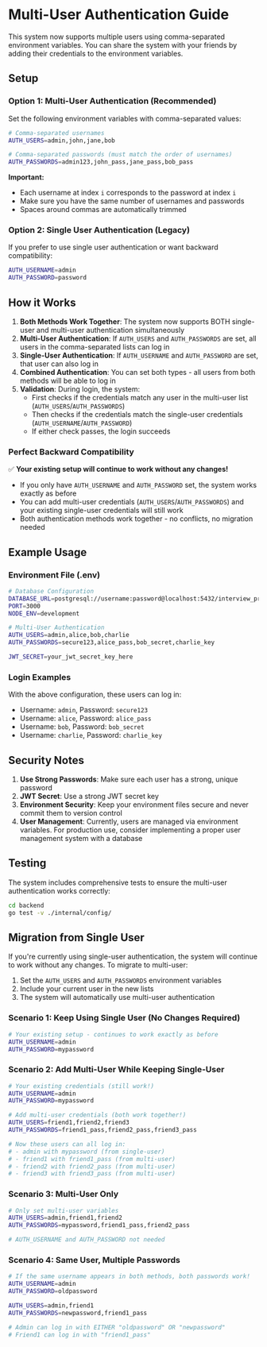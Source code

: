 # Multi-User Authentication Guide

This system now supports multiple users using comma-separated environment variables. You can share the system with your friends by adding their credentials to the environment variables.

## Setup

### Option 1: Multi-User Authentication (Recommended)

Set the following environment variables with comma-separated values:

```bash
# Comma-separated usernames
AUTH_USERS=admin,john,jane,bob

# Comma-separated passwords (must match the order of usernames)
AUTH_PASSWORDS=admin123,john_pass,jane_pass,bob_pass
```

**Important:** 
- Each username at index `i` corresponds to the password at index `i`
- Make sure you have the same number of usernames and passwords
- Spaces around commas are automatically trimmed

### Option 2: Single User Authentication (Legacy)

If you prefer to use single user authentication or want backward compatibility:

```bash
AUTH_USERNAME=admin
AUTH_PASSWORD=password
```

## How it Works

1. **Both Methods Work Together**: The system now supports BOTH single-user and multi-user authentication simultaneously
2. **Multi-User Authentication**: If `AUTH_USERS` and `AUTH_PASSWORDS` are set, all users in the comma-separated lists can log in
3. **Single-User Authentication**: If `AUTH_USERNAME` and `AUTH_PASSWORD` are set, that user can also log in
4. **Combined Authentication**: You can set both types - all users from both methods will be able to log in
5. **Validation**: During login, the system:
   - First checks if the credentials match any user in the multi-user list (`AUTH_USERS`/`AUTH_PASSWORDS`)
   - Then checks if the credentials match the single-user credentials (`AUTH_USERNAME`/`AUTH_PASSWORD`)
   - If either check passes, the login succeeds

### Perfect Backward Compatibility

✅ **Your existing setup will continue to work without any changes!**

- If you only have `AUTH_USERNAME` and `AUTH_PASSWORD` set, the system works exactly as before
- You can add multi-user credentials (`AUTH_USERS`/`AUTH_PASSWORDS`) and your existing single-user credentials will still work
- Both authentication methods work together - no conflicts, no migration needed

## Example Usage

### Environment File (.env)

```bash
# Database Configuration
DATABASE_URL=postgresql://username:password@localhost:5432/interview_prep
PORT=3000
NODE_ENV=development

# Multi-User Authentication
AUTH_USERS=admin,alice,bob,charlie
AUTH_PASSWORDS=secure123,alice_pass,bob_secret,charlie_key

JWT_SECRET=your_jwt_secret_key_here
```

### Login Examples

With the above configuration, these users can log in:
- Username: `admin`, Password: `secure123`
- Username: `alice`, Password: `alice_pass`
- Username: `bob`, Password: `bob_secret`
- Username: `charlie`, Password: `charlie_key`

## Security Notes

1. **Use Strong Passwords**: Make sure each user has a strong, unique password
2. **JWT Secret**: Use a strong JWT secret key
3. **Environment Security**: Keep your environment files secure and never commit them to version control
4. **User Management**: Currently, users are managed via environment variables. For production use, consider implementing a proper user management system with a database

## Testing

The system includes comprehensive tests to ensure the multi-user authentication works correctly:

```bash
cd backend
go test -v ./internal/config/
```

## Migration from Single User

If you're currently using single-user authentication, the system will continue to work without any changes. To migrate to multi-user:

1. Set the `AUTH_USERS` and `AUTH_PASSWORDS` environment variables
2. Include your current user in the new lists
3. The system will automatically use multi-user authentication

### Scenario 1: Keep Using Single User (No Changes Required)
```bash
# Your existing setup - continues to work exactly as before
AUTH_USERNAME=admin
AUTH_PASSWORD=mypassword
```

### Scenario 2: Add Multi-User While Keeping Single-User
```bash
# Your existing credentials (still work!)
AUTH_USERNAME=admin
AUTH_PASSWORD=mypassword

# Add multi-user credentials (both work together!)
AUTH_USERS=friend1,friend2,friend3
AUTH_PASSWORDS=friend1_pass,friend2_pass,friend3_pass

# Now these users can all log in:
# - admin with mypassword (from single-user)
# - friend1 with friend1_pass (from multi-user)
# - friend2 with friend2_pass (from multi-user)
# - friend3 with friend3_pass (from multi-user)
```

### Scenario 3: Multi-User Only
```bash
# Only set multi-user variables
AUTH_USERS=admin,friend1,friend2
AUTH_PASSWORDS=mypassword,friend1_pass,friend2_pass

# AUTH_USERNAME and AUTH_PASSWORD not needed
```

### Scenario 4: Same User, Multiple Passwords
```bash
# If the same username appears in both methods, both passwords work!
AUTH_USERNAME=admin
AUTH_PASSWORD=oldpassword

AUTH_USERS=admin,friend1
AUTH_PASSWORDS=newpassword,friend1_pass

# Admin can log in with EITHER "oldpassword" OR "newpassword"
# Friend1 can log in with "friend1_pass"
``` 